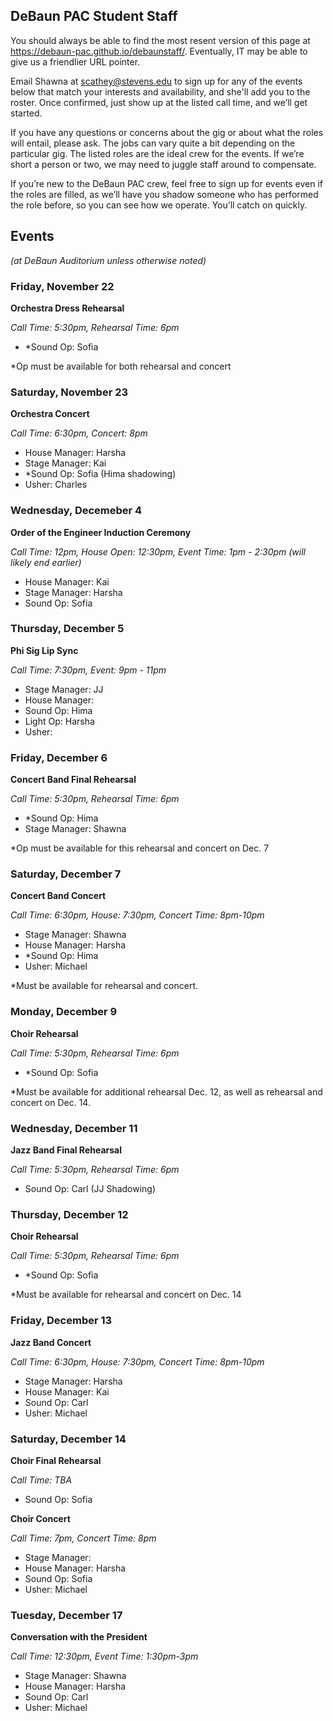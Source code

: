 ## DeBaun PAC Student Staff

You should always be able to find the most resent version of this page at <https://debaun-pac.github.io/debaunstaff/>. Eventually, IT may be able to give us a friendlier URL pointer.

Email Shawna at <scathey@stevens.edu>  to sign up for any of the events below that match your interests and availability, and she'll add you to the roster. Once confirmed, just show up at the listed call time, and we’ll get started.

If you have any questions or concerns about the gig or about what the roles will entail, please ask. The jobs can vary quite a bit depending on the particular gig. The listed roles are the ideal crew for the events. If we’re short a person or two, we may need to juggle staff around to compensate.

If you’re new to the DeBaun PAC crew, feel free to sign up for events even if the roles are filled, as we’ll have you shadow someone who has performed the role before, so you can see how we operate. You’ll catch on quickly.


## Events
*(at DeBaun Auditorium unless otherwise noted)*


### Friday, November 22
**Orchestra Dress Rehearsal**

_Call Time: 5:30pm, Rehearsal Time: 6pm_

- *Sound Op: Sofia

*Op must be available for both rehearsal and concert 

### Saturday, November 23
**Orchestra Concert**

_Call Time: 6:30pm, Concert: 8pm_

- House Manager: Harsha
- Stage Manager: Kai
- *Sound Op: Sofia (Hima shadowing)
- Usher: Charles

### Wednesday, Decemeber 4
**Order of the Engineer Induction Ceremony**

_Call Time: 12pm, House Open: 12:30pm, Event Time: 1pm - 2:30pm (will likely end earlier)_

- House Manager: Kai
- Stage Manager: Harsha
- Sound Op: Sofia

### Thursday, December 5
**Phi Sig Lip Sync**

_Call Time: 7:30pm, Event: 9pm - 11pm_

- Stage Manager: JJ
- House Manager:
- Sound Op: Hima
- Light Op: Harsha
- Usher:

### Friday, December 6
**Concert Band Final Rehearsal**

_Call Time: 5:30pm, Rehearsal Time: 6pm_

- *Sound Op: Hima
- Stage Manager: Shawna

*Op must be available for this rehearsal and concert on Dec. 7 

### Saturday, December 7
**Concert Band Concert**

_Call Time: 6:30pm, House: 7:30pm, Concert Time: 8pm-10pm_

- Stage Manager: Shawna
- House Manager: Harsha
- *Sound Op: Hima
- Usher: Michael

*Must be available for rehearsal and concert.

### Monday, December 9
**Choir Rehearsal**

_Call Time: 5:30pm, Rehearsal Time: 6pm_

- *Sound Op: Sofia

*Must be available for additional rehearsal Dec. 12, as well as rehearsal and concert on Dec. 14.

### Wednesday, December 11
**Jazz Band Final Rehearsal**

_Call Time: 5:30pm, Rehearsal Time: 6pm_

- Sound Op: Carl (JJ Shadowing)

### Thursday, December 12
**Choir Rehearsal**

_Call Time: 5:30pm, Rehearsal Time: 6pm_

- *Sound Op: Sofia

*Must be available for rehearsal and concert on Dec. 14

### Friday, December 13
**Jazz Band Concert**

_Call Time: 6:30pm, House: 7:30pm, Concert Time: 8pm-10pm_

- Stage Manager: Harsha
- House Manager: Kai
- Sound Op: Carl
- Usher: Michael

### Saturday, December 14
**Choir Final Rehearsal**

_Call Time: TBA_

- Sound Op: Sofia


**Choir Concert**

_Call Time: 7pm, Concert Time: 8pm_

- Stage Manager: 
- House Manager: Harsha
- Sound Op: Sofia
- Usher: Michael

### Tuesday, December 17
**Conversation with the President**

_Call Time: 12:30pm, Event Time: 1:30pm-3pm_

- Stage Manager: Shawna
- House Manager: Harsha
- Sound Op: Carl
- Usher: Michael





